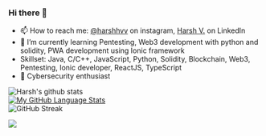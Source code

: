 ### Hi there 👋
- 📫 How to reach me: [@harshhvv](https://www.instagram.com/harshhvv/)  on instagram, [Harsh V.](https://www.linkedin.com/in/harshhvv/)  on LinkedIn
- 🌱 I’m currently learning Pentesting, Web3 development with python and solidity, PWA development using Ionic framework
- Skillset: Java, C/C++, JavaScript, Python, Solidity, Blockchain, Web3, Pentesting, Ionic developer, ReactJS, TypeScript
- 🔭 Cybersecurity enthusiast

![Harsh's github stats](https://github-readme-stats.vercel.app/api?username=harshhvv&show_icons=true&count_private=true&theme=omni) 
<br>
  [![My GitHub Language Stats](https://github-readme-stats.vercel.app/api/top-langs/?username=harshhvv&langs_count=5&theme=omni)]()
  <br>
![GitHub Streak](http://github-readme-streak-stats.herokuapp.com?user=harshhvv&theme=omni)

![](https://komarev.com/ghpvc/?username=harshhvv&color=green)
 
